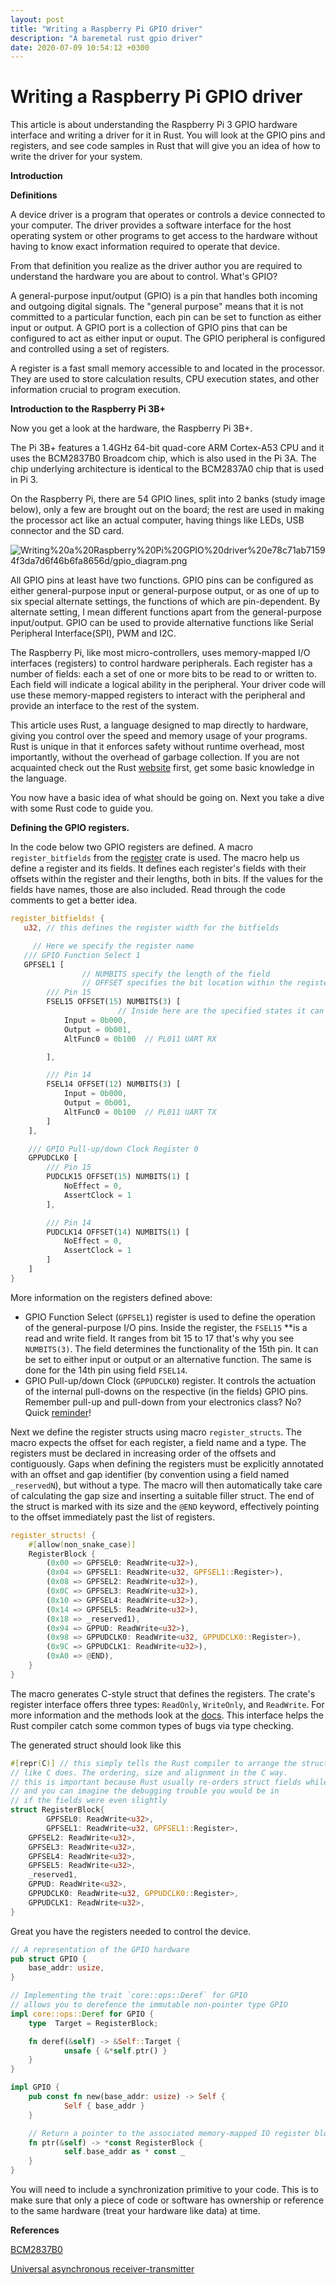 ```yaml
---
layout: post
title: "Writing a Raspberry Pi GPIO driver"
description: "A baremetal rust gpio driver"
date: 2020-07-09 10:54:12 +0300
---
```



# Writing a Raspberry Pi GPIO driver

This article is about understanding the Raspberry Pi 3 GPIO hardware interface and writing a driver for it in Rust. You will look at the GPIO pins and registers, and see code samples in Rust that will give you an idea of how to write the driver for your system.

**Introduction**

**Definitions**

A device driver is a program that operates or controls a device connected to your computer. The driver provides a software interface for the host operating system or other programs to get access to the hardware without having to know exact information required to operate that device.

From that definition you realize as the driver author you are required to understand the hardware you are about to control. What's GPIO?

A general-purpose input/output (GPIO) is a pin that handles both incoming and outgoing digital signals. The "general purpose" means that it is not committed to a particular function, each pin can be set to function as either input or output. A GPIO port is a collection of GPIO pins that can be configured to act as either input or ouput. The GPIO peripheral is configured and controlled using a set of registers.

A register is a fast small memory accessible to and located in the processor. They are used to store calculation results, CPU execution states, and other information crucial to program execution.

**Introduction to the Raspberry Pi 3B+**

Now you get a look at the hardware, the Raspberry Pi 3B+.

The Pi 3B+ features a 1.4GHz 64-bit quad-core ARM Cortex-A53 CPU and it uses the BCM2837B0 Broadcom chip, which is also used in the Pi 3A. The chip underlying architecture is identical to the BCM2837A0 chip that is used in Pi 3.

On the Raspberry Pi, there are 54 GPIO lines, split into 2 banks (study image below), only a few are brought out on the board; the rest are used in making the processor act like an actual computer, having things like LEDs, USB connector and the SD card.

![Writing%20a%20Raspberry%20Pi%20GPIO%20driver%20e78c71ab71594f3da7d6f46b6fa8656d/gpio_diagram.png](Writing%20a%20Raspberry%20Pi%20GPIO%20driver%20e78c71ab71594f3da7d6f46b6fa8656d/gpio_diagram.png)

All GPIO pins at least have two functions. GPIO pins can be configured as either general-purpose input or general-purpose output, or as one of up to six special alternate settings, the functions of which are pin-dependent. By alternate setting, I mean different functions apart from the general-purpose input/output. GPIO can be used to provide alternative functions like Serial Peripheral Interface(SPI), PWM and I2C.

The Raspberry Pi, like most micro-controllers, uses memory-mapped I/O interfaces (registers) to control hardware peripherals. Each register has a number of fields: each a set of one or more bits to be read to or written to. Each field will indicate a logical ability in the peripheral. Your driver code will use these memory-mapped registers to interact with the peripheral and provide an interface to the rest of the system.

This article uses Rust, a language designed to map directly to hardware, giving you control over the speed and memory usage of your programs. Rust is unique in that it enforces safety without runtime overhead, most importantly, without the overhead of garbage collection. If you are not acquainted check out the Rust [website](https://www.rust-lang.org/) first, get some basic knowledge in the language.

You now have a basic idea of what should be going on. Next you take a dive with some Rust code to guide you.

**Defining the GPIO registers.**

In the code below two GPIO registers are defined. A macro `register_bitfields` from the [register](https://docs.rs/register/0.5.1/register/index.html) crate is used. The macro help us define a register and its fields. It defines each register's fields with their offsets within the register and their lengths, both in bits. If the values for the fields have names, those are also included. Read through the code comments to get a better idea.

```rust
register_bitfields! {
   u32, // this defines the register width for the bitfields

	 // Here we specify the register name
   /// GPIO Function Select 1
   GPFSEL1 [
				// NUMBITS specify the length of the field
				// OFFSET specifies the bit location within the register
        /// Pin 15
        FSEL15 OFFSET(15) NUMBITS(3) [
						// Inside here are the specified states it can be in
            Input = 0b000,
            Output = 0b001,
            AltFunc0 = 0b100  // PL011 UART RX

        ],

        /// Pin 14
        FSEL14 OFFSET(12) NUMBITS(3) [
            Input = 0b000,
            Output = 0b001,
            AltFunc0 = 0b100  // PL011 UART TX
        ]
    ],

    /// GPIO Pull-up/down Clock Register 0
    GPPUDCLK0 [
        /// Pin 15
        PUDCLK15 OFFSET(15) NUMBITS(1) [
            NoEffect = 0,
            AssertClock = 1
        ],

        /// Pin 14
        PUDCLK14 OFFSET(14) NUMBITS(1) [
            NoEffect = 0,
            AssertClock = 1
        ]
    ]
}
```

More information on the registers defined above:

- GPIO Function Select (`GPFSEL1`) register is used to define the operation of the general-purpose I/O pins. Inside the register, the `FSEL15` **is a read and write field. It ranges from bit 15 to 17 that's why you see `NUMBITS(3)`. The field determines the functionality of the 15th pin. It can be set to either input or output or an alternative function. The same is done for the 14th pin using field `FSEL14`*.*
- GPIO Pull-up/down Clock (`GPPUDCLK0`) register. It controls the actuation of the internal pull-downs on the respective (in the fields) GPIO pins. Remember pull-up and pull-down from your electronics class? No? Quick [reminder](https://electronics.stackexchange.com/questions/7423/what-is-a-pull-up-and-pull-down)!

Next we define the register structs using macro `register_structs`. The macro expects the offset for each register, a field name and a type. The registers must be declared in increasing order of the offsets and contiguously. Gaps when defining the registers must be explicitly annotated with an offset and gap identifier (by convention using a field named `_reservedN`), but without a type. The macro will then automatically take care of calculating the gap size and inserting a suitable filler struct. The end of the struct is marked with its size and the `@END` keyword, effectively pointing to the offset immediately past the list of registers.

```rust
register_structs! {
    #[allow(non_snake_case)]
    RegisterBlock {
        (0x00 => GPFSEL0: ReadWrite<u32>),
        (0x04 => GPFSEL1: ReadWrite<u32, GPFSEL1::Register>),
        (0x08 => GPFSEL2: ReadWrite<u32>),
        (0x0C => GPFSEL3: ReadWrite<u32>),
        (0x10 => GPFSEL4: ReadWrite<u32>),
        (0x14 => GPFSEL5: ReadWrite<u32>),
        (0x18 => _reserved1),
        (0x94 => GPPUD: ReadWrite<u32>),
        (0x98 => GPPUDCLK0: ReadWrite<u32, GPPUDCLK0::Register>),
        (0x9C => GPPUDCLK1: ReadWrite<u32>),
        (0xA0 => @END),
    }
}
```

The macro generates  C-style struct that defines the registers. The crate's register interface offers three types: `ReadOnly`, `WriteOnly`, and `ReadWrite`. For more information and the methods look at the [docs](https://docs.rs/register/0.5.1/register/mmio/index.html). This interface helps the Rust compiler catch some common types of bugs via type checking.

The generated struct should look like this

```rust
#[repr(C)] // this simply tells the Rust compiler to arrange the struct fields
// like C does. The ordering, size and alignment in the C way.
// this is important because Rust usually re-orders struct fields while C does not
// and you can imagine the debugging trouble you would be in
// if the fields were even slightly
struct RegisterBlock{
		GPFSEL0: ReadWrite<u32>,
		GPFSEL1: ReadWrite<u32, GPFSEL1::Register>,
    GPFSEL2: ReadWrite<u32>,
    GPFSEL3: ReadWrite<u32>,
    GPFSEL4: ReadWrite<u32>,
    GPFSEL5: ReadWrite<u32>,
    _reserved1,
    GPPUD: ReadWrite<u32>,
    GPPUDCLK0: ReadWrite<u32, GPPUDCLK0::Register>,
    GPPUDCLK1: ReadWrite<u32>,
}
```

Great you have the registers needed to control the device.

```rust
// A representation of the GPIO hardware
pub struct GPIO {
	base_addr: usize,
}

// Implementing the trait `core::ops::Deref` for GPIO
// allows you to derefence the immutable non-pointer type GPIO
impl core::ops::Deref for GPIO {
	type  Target = RegisterBlock;

	fn deref(&self) -> &Self::Target {
			unsafe { &*self.ptr() }
	}
}

impl GPIO {
	pub const fn new(base_addr: usize) -> Self {
			Self { base_addr }
	}

	// Return a pointer to the associated memory-mapped IO register block
	fn ptr(&self) -> *const RegisterBlock {
			self.base_addr as * const _
	}
}
```

You will need to include a synchronization primitive to your code. This is to make sure that only a piece of code or software has ownership or reference to the same hardware (treat your hardware like data) at time.

**References**

[BCM2837B0](https://www.raspberrypi.org/documentation/hardware/raspberrypi/bcm2837b0/README.md)

[Universal asynchronous receiver-transmitter](https://en.wikipedia.org/wiki/Universal_asynchronous_receiver-transmitter)
